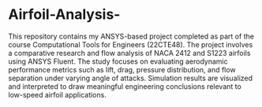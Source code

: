 # Airfoil-Analysis-
This repository contains my ANSYS-based project completed as part of the course Computational Tools for Engineers (22CTE48). The project involves a comparative research and flow analysis of NACA 2412 and S1223 airfoils using ANSYS Fluent. The study focuses on evaluating aerodynamic performance metrics such as lift, drag, pressure distribution, and flow separation under varying angle of attacks. Simulation results are visualized and interpreted to draw meaningful engineering conclusions relevant to low-speed airfoil applications.
